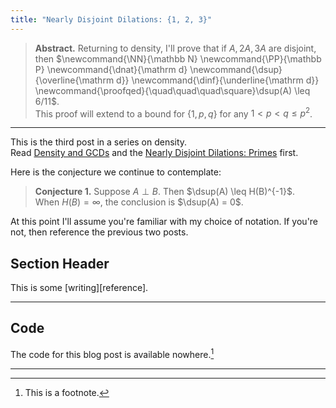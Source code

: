 ```yaml
---
title: "Nearly Disjoint Dilations: {1, 2, 3}"
---
```


> **Abstract.** Returning to density, I'll prove that if $A, 2A, 3A$ are disjoint, then $\newcommand{\NN}{\mathbb N}
\newcommand{\PP}{\mathbb P}
\newcommand{\dnat}{\mathrm d}
\newcommand{\dsup}{\overline{\mathrm d}}
\newcommand{\dinf}{\underline{\mathrm d}}
\newcommand{\proofqed}{\quad\quad\quad\square}\dsup(A) \leq 6/11$.  
This proof will extend to a bound for $\{1, p, q\}$ for any $1 < p < q \leq p^2$.

---

This is the third post in a series on density.  
Read [Density and GCDs][density1] and the [Nearly Disjoint Dilations: Primes][density2] first.

Here is the conjecture we continue to contemplate:

> **Conjecture 1.** Suppose $A \perp B$. Then $\dsup(A) \leq H(B)^{-1}$.  
> When $H(B) = \infty$, the conclusion is $\dsup(A) = 0$.

At this point I'll assume you're familiar with my choice of notation. If you're not, then reference the previous two posts.

## Section Header

This is some [writing][reference].

---

## Code

The code for this blog post is available nowhere.[^1]

[density1]: /blog/2023/04/13/density-gcds.html
[density2]: /blog/2023/04/18/dilations-primes.html


[^1]: This is a footnote.

---
